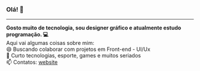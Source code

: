 ### Olá! 👋
<hr>

<!--
**jaquetx/jaquetx** is a ✨ _special_ ✨ repository because its `README.md` (this file) appears on your GitHub profile.
-->
<strong>Gosto muito de tecnologia, sou designer gráfico e atualmente estudo programação. 💻</strong></br>
Aqui vai algumas coisas sobre mim:</br>
😄 Buscando colaborar com projetos em Front-end - UI/Ux</br>
💬 Curto tecnologias, esporte, games e muitos seriados</br>
📫 Contatos: <a href="www.jaquetx.com">website
